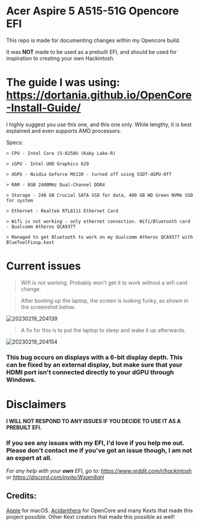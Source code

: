 # Acer Aspire 5 A515-51G Opencore EFI
This repo is made for documenting changes within my Opencore build.

It was **NOT** made to be used as a prebuilt EFI, and should be used for inspiration to creating your own Hackintosh. 

# The guide I was using: https://dortania.github.io/OpenCore-Install-Guide/

I highly suggest you use this one, and this one only. While lengthy, it is best explained and even supports AMD processors.

Specs:
```
> CPU - Intel Core i5-8250U (Kaby Lake-R)

> iGPU - Intel UHD Graphics 620

> dGPU - Nvidia Geforce MX130 - turned off using SSDT-dGPU-Off

> RAM - 8GB 2400MHz Dual-Channel DDR4

> Storage - 240 GB Crucial SATA SSD for data, 480 GB WD Green NVMe SSD for system

> Ethernet - Realtek RTL8111 Ethernet Card 

> Wifi is not working - only ethernet connection. Wifi/Bluetooth card - Qualcomm Atheros QCA9377

> Managed to get Bluetooth to work on my Qualcomm Atheros QCA9377 with BlueToolFixup.kext
```
# Current issues

> Wifi is not working. Probably won't get it to work without a wifi card change.

> After booting up the laptop, the screen is looking funky, as shown in the screenshot below:

![20230219_204139](https://user-images.githubusercontent.com/111700958/220196765-75100f9a-474b-4ccf-8ef8-6b6240164d73.jpg)

> A fix for this is to put the laptop to sleep and wake it up afterwards.

![20230219_204154](https://user-images.githubusercontent.com/111700958/220196892-1b83f151-8af1-4e76-9167-d47a8ee4f4c3.jpg)

### This bug occurs on displays with a 6-bit display depth. This can be fixed by an external display, but make sure that your HDMI port isn't connected directly to your dGPU through Windows.

# Disclaimers

**I WILL NOT RESPOND TO ANY ISSUES IF YOU DECIDE TO USE IT AS A PREBUILT EFI.**

### If you see any issues with my EFI, I'd love if you help me out. Please don't contact me if you've got an issue though, I am not an expert at all.

*For any help with your **own** EFI, go to: https://www.reddit.com/r/hackintosh or https://discord.com/invite/Wxam8aH*

## Credits:
[Apple](https://apple.com) for macOS.
[Acidanthera](https://github.com/acidanthera) for OpenCore and many Kexts that made this project possible.
Other Kext creators that made this possible as well!
